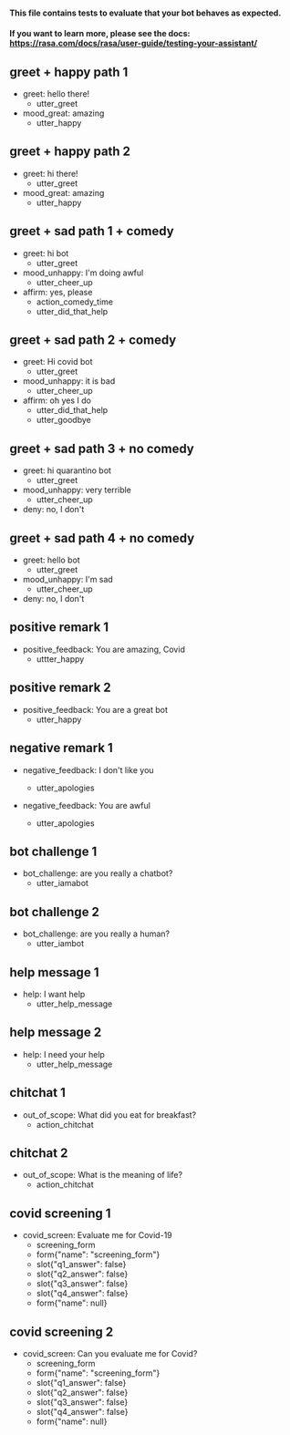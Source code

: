 #### This file contains tests to evaluate that your bot behaves as expected.
#### If you want to learn more, please see the docs: https://rasa.com/docs/rasa/user-guide/testing-your-assistant/

## greet + happy path 1
* greet: hello there!
  - utter_greet
* mood_great: amazing
  - utter_happy

## greet + happy path 2
* greet: hi there!
  - utter_greet
* mood_great: amazing
  - utter_happy

## greet + sad path 1 + comedy
* greet: hi bot
  - utter_greet
* mood_unhappy: I'm doing awful
  - utter_cheer_up
* affirm: yes, please
  - action_comedy_time
  - utter_did_that_help

## greet + sad path 2 + comedy
* greet: Hi covid bot
  - utter_greet
* mood_unhappy: it is bad
  - utter_cheer_up
* affirm: oh yes I do
  - utter_did_that_help
  - utter_goodbye

## greet + sad path 3 + no comedy
* greet: hi quarantino bot
  - utter_greet
* mood_unhappy: very terrible
  - utter_cheer_up
* deny: no, I don't

## greet + sad path 4 + no comedy
* greet: hello bot
  - utter_greet
* mood_unhappy: I'm sad
  - utter_cheer_up
* deny: no, I don't

## positive remark 1
* positive_feedback: You are amazing, Covid
  - uttter_happy

## positive remark 2
* positive_feedback: You are a great bot
  - utter_happy

## negative remark 1
* negative_feedback: I don't like you
  - utter_apologies

* negative_feedback: You are awful
  - utter_apologies

## bot challenge 1
* bot_challenge: are you really a chatbot?
  - utter_iamabot

## bot challenge 2
* bot_challenge: are you really a human?
  - utter_iambot

## help message 1
* help: I want help
  - utter_help_message

## help message 2
* help: I need your help
  - utter_help_message

## chitchat 1
* out_of_scope: What did you eat for breakfast?
  - action_chitchat

## chitchat 2
* out_of_scope: What is the meaning of life?
  - action_chitchat

## covid screening 1
* covid_screen: Evaluate me for Covid-19
  - screening_form
  - form{"name": "screening_form"}
  - slot{"q1_answer": false}
  - slot{"q2_answer": false}
  - slot{"q3_answer": false}
  - slot{"q4_answer": false}
  - form{"name": null}

## covid screening 2
* covid_screen: Can you evaluate me for Covid?
  - screening_form
  - form{"name": "screening_form"}
  - slot{"q1_answer": false}
  - slot{"q2_answer": false}
  - slot{"q3_answer": false}
  - slot{"q4_answer": false}
  - form{"name": null}
